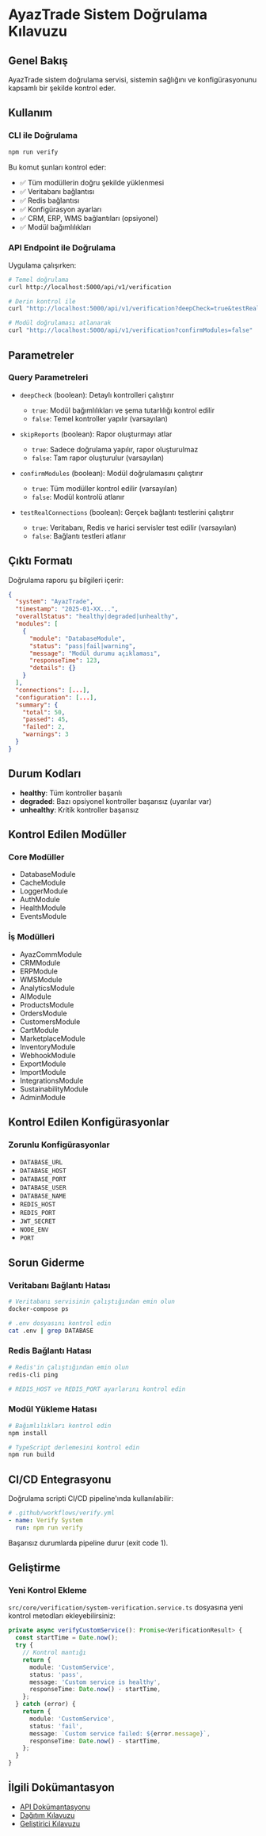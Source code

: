 # AyazTrade Sistem Doğrulama Kılavuzu

## Genel Bakış

AyazTrade sistem doğrulama servisi, sistemin sağlığını ve konfigürasyonunu kapsamlı bir şekilde kontrol eder.

## Kullanım

### CLI ile Doğrulama

```bash
npm run verify
```

Bu komut şunları kontrol eder:
- ✅ Tüm modüllerin doğru şekilde yüklenmesi
- ✅ Veritabanı bağlantısı
- ✅ Redis bağlantısı
- ✅ Konfigürasyon ayarları
- ✅ CRM, ERP, WMS bağlantıları (opsiyonel)
- ✅ Modül bağımlılıkları

### API Endpoint ile Doğrulama

Uygulama çalışırken:

```bash
# Temel doğrulama
curl http://localhost:5000/api/v1/verification

# Derin kontrol ile
curl "http://localhost:5000/api/v1/verification?deepCheck=true&testRealConnections=true"

# Modül doğrulaması atlanarak
curl "http://localhost:5000/api/v1/verification?confirmModules=false"
```

## Parametreler

### Query Parametreleri

- `deepCheck` (boolean): Detaylı kontrolleri çalıştırır
  - `true`: Modül bağımlılıkları ve şema tutarlılığı kontrol edilir
  - `false`: Temel kontroller yapılır (varsayılan)

- `skipReports` (boolean): Rapor oluşturmayı atlar
  - `true`: Sadece doğrulama yapılır, rapor oluşturulmaz
  - `false`: Tam rapor oluşturulur (varsayılan)

- `confirmModules` (boolean): Modül doğrulamasını çalıştırır
  - `true`: Tüm modüller kontrol edilir (varsayılan)
  - `false`: Modül kontrolü atlanır

- `testRealConnections` (boolean): Gerçek bağlantı testlerini çalıştırır
  - `true`: Veritabanı, Redis ve harici servisler test edilir (varsayılan)
  - `false`: Bağlantı testleri atlanır

## Çıktı Formatı

Doğrulama raporu şu bilgileri içerir:

```json
{
  "system": "AyazTrade",
  "timestamp": "2025-01-XX...",
  "overallStatus": "healthy|degraded|unhealthy",
  "modules": [
    {
      "module": "DatabaseModule",
      "status": "pass|fail|warning",
      "message": "Modül durumu açıklaması",
      "responseTime": 123,
      "details": {}
    }
  ],
  "connections": [...],
  "configuration": [...],
  "summary": {
    "total": 50,
    "passed": 45,
    "failed": 2,
    "warnings": 3
  }
}
```

## Durum Kodları

- **healthy**: Tüm kontroller başarılı
- **degraded**: Bazı opsiyonel kontroller başarısız (uyarılar var)
- **unhealthy**: Kritik kontroller başarısız

## Kontrol Edilen Modüller

### Core Modüller
- DatabaseModule
- CacheModule
- LoggerModule
- AuthModule
- HealthModule
- EventsModule

### İş Modülleri
- AyazCommModule
- CRMModule
- ERPModule
- WMSModule
- AnalyticsModule
- AIModule
- ProductsModule
- OrdersModule
- CustomersModule
- CartModule
- MarketplaceModule
- InventoryModule
- WebhookModule
- ExportModule
- ImportModule
- IntegrationsModule
- SustainabilityModule
- AdminModule

## Kontrol Edilen Konfigürasyonlar

### Zorunlu Konfigürasyonlar
- `DATABASE_URL`
- `DATABASE_HOST`
- `DATABASE_PORT`
- `DATABASE_USER`
- `DATABASE_NAME`
- `REDIS_HOST`
- `REDIS_PORT`
- `JWT_SECRET`
- `NODE_ENV`
- `PORT`

## Sorun Giderme

### Veritabanı Bağlantı Hatası

```bash
# Veritabanı servisinin çalıştığından emin olun
docker-compose ps

# .env dosyasını kontrol edin
cat .env | grep DATABASE
```

### Redis Bağlantı Hatası

```bash
# Redis'in çalıştığından emin olun
redis-cli ping

# REDIS_HOST ve REDIS_PORT ayarlarını kontrol edin
```

### Modül Yükleme Hatası

```bash
# Bağımlılıkları kontrol edin
npm install

# TypeScript derlemesini kontrol edin
npm run build
```

## CI/CD Entegrasyonu

Doğrulama scripti CI/CD pipeline'ında kullanılabilir:

```yaml
# .github/workflows/verify.yml
- name: Verify System
  run: npm run verify
```

Başarısız durumlarda pipeline durur (exit code 1).

## Geliştirme

### Yeni Kontrol Ekleme

`src/core/verification/system-verification.service.ts` dosyasına yeni kontrol metodları ekleyebilirsiniz:

```typescript
private async verifyCustomService(): Promise<VerificationResult> {
  const startTime = Date.now();
  try {
    // Kontrol mantığı
    return {
      module: 'CustomService',
      status: 'pass',
      message: 'Custom service is healthy',
      responseTime: Date.now() - startTime,
    };
  } catch (error) {
    return {
      module: 'CustomService',
      status: 'fail',
      message: `Custom service failed: ${error.message}`,
      responseTime: Date.now() - startTime,
    };
  }
}
```

## İlgili Dokümantasyon

- [API Dokümantasyonu](./API_DOCUMENTATION.md)
- [Dağıtım Kılavuzu](./DEPLOYMENT_GUIDE.md)
- [Geliştirici Kılavuzu](./DEVELOPER_GUIDE.md)

